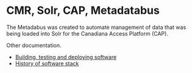 # CMR, Solr, CAP, Metadatabus

The Metadabus was created to automate management of data that was being loaded into Solr for the Canadiana Access Platform (CAP).


Other documentation.

* [Building, testing and deploying software](build-test.md)
* [History of software stack](stack.md)
